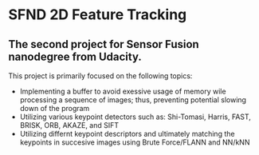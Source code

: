 # SFND 2D Feature Tracking

## The second project for Sensor Fusion nanodegree from Udacity.

This project is primarily focused on the following topics:

- Implementing a buffer to avoid exessive usage of memory wile processing a sequence of images; thus, preventing potential slowing down of the program 
- Utilizing various keypoint detectors such as: Shi-Tomasi, Harris, FAST, BRISK, ORB, AKAZE, and SIFT
- Utilizing differnt keypoint descriptors and ultimately matching the keypoints in succesive images using Brute Force/FLANN and NN/kNN
